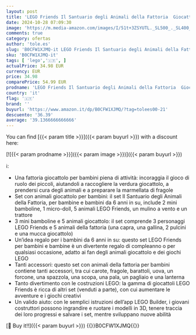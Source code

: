 ```yaml
---
layout: post
title: 'LEGO Friends Il Santuario degli Animali della Fattoria  Giocattolo da Costruire con Trattore  Mulino  3 Mini Bamboline e 5 Animali  Giochi per Bambine e Bambini da 6 Anni in su  Idee Regalo 42617'
date: 2024-10-28 07:09:30
image: 'https://m.media-amazon.com/images/I/51t+3ZSYUTL._SL500_._SL400_.jpg'
comments: true
category: ofertas
author: 'tole.es'
slug: 'B0CFW1XJMQ-it LEGO Friends Il Santuario degli Animali della Fattoria...'
sku: 'B0CFW1XJMQ-it'
tags: [ 'lego','🇮🇹', ]
actualPrice: 34.98 EUR
currency: EUR
price: 34.98
comparePrice: 54.99 EUR
prodname: 'LEGO Friends Il Santuario degli Animali della Fattoria  Giocattolo da Costruire con Trattore  Mulino  3 Mini Bamboline e 5 Animali  Giochi per Bambine e Bambini da 6 Anni in su  Idee Regalo 42617'
country: 'it'
flag: '🇮🇹'
brand: ''
buyurl: 'https://www.amazon.it/dp/B0CFW1XJMQ/?tag=tolees00-21'
descuento: '36.39'
average: '39.1366666666666'
---
```


You can find [{{< param title >}}]({{< param buyurl >}}) with a discount here:

[![{{< param prodname >}}]({{< param image >}})]({{< param buyurl >}})

ℹ️:

- Una fattoria giocattolo per bambini piena di attività: incoraggia il gioco di ruolo dei piccoli, aiutandoli a raccogliere la verdura giocattolo, a prendersi cura degli animali e a preparare la marmellata di fragole
- Set con animali giocattolo per bambini: il set Il Santuario degli Animali della Fattoria, per bambine e bambini da 6 anni in su, include 2 mini bamboline, 1 micro-doll, 5 animali LEGO Friends, un mulino a vento e un trattore
- 3 mini bamboline e 5 animali giocattolo: il set comprende 3 personaggi LEGO Friends e 5 animali della fattoria (una capra, una gallina, 2 pulcini e una mucca giocattolo)
- Un’idea regalo per i bambini da 6 anni in su: questo set LEGO Friends per bambini e bambine è un divertente regalo di compleanno o per qualsiasi occasione, adatto ai fan degli animali giocattolo e dei giochi LEGO
- Tanti accessori: questo set con animali della fattoria per bambini contiene tanti accessori, tra cui carote, fragole, barattoli, uova, un forcone, una spazzola, una scopa, una pala, un pagliaio e una lanterna
- Tanto divertimento con le costruzioni LEGO: la gamma di giocattoli LEGO Friends è ricca di altri set (venduti a parte), con cui aumentare le avventure e i giochi creativi
- Un valido aiuto: con le semplici istruzioni dell’app LEGO Builder, i giovani costruttori possono ingrandire e ruotare i modelli in 3D, tenere traccia dei loro progressi e salvare i set, mentre sviluppano nuove abilità

[🛒 Buy it!!]({{< param buyurl >}})
{{<world>}}B0CFW1XJMQ{{</world>}}
